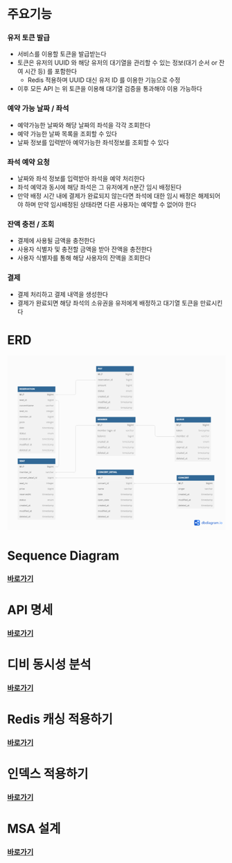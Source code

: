 # 주요기능
### 유저 토큰 발급
- 서비스를 이용할 토큰을 발급받는다
- 토큰은 유저의 UUID 와 해당 유저의 대기열을 관리할 수 있는 정보(대기 순서 or 잔여 시간 등) 를 포함한다
    - Redis 적용하며  UUID 대신 유저 ID 를 이용한 기능으로 수정
- 이후 모든 API 는 위 토큰을 이용해 대기열 검증을 통과해야 이용 가능하다

### 예약 가능 날짜 / 좌석
- 예약가능한 날짜와 해당 날짜의 좌석을 각각 조회한다
- 예약 가능한 날짜 목록을 조회할 수 있다
- 날짜 정보를 입력받아 예약가능한 좌석정보를 조회할 수 있다

### 좌석 예약 요청
- 날짜와 좌석 정보를 입력받아 좌석을 예약 처리한다
- 좌석 예약과 동시에 해당 좌석은 그 유저에게 n분간 임시 배정된다
- 만약 배정 시간 내에 결제가 완료되지 않는다면 좌석에 대한 임시 배정은 해제되어야 하며 만약 임시배정된 상태라면 다른 사용자는 예약할 수 없어야 한다

### 잔액 충전 / 조회
- 결제에 사용될 금액을 충전한다
- 사용자 식별자 및 충전할 금액을 받아 잔액을 충전한다
- 사용자 식별자를 통해 해당 사용자의 잔액을 조회한다

### 결제
- 결제 처리하고 결제 내역을 생성한다
- 결제가 완료되면 해당 좌석의 소유권을 유저에게 배정하고 대기열 토큰을 만료시킨다

# ERD
![ERDv1.png](src%2Fmain%2Fresources%2Fdocs%2FERDv1.png)

# Sequence Diagram
### [바로가기](https://github.com/byounghoon95/concert-ticketing/tree/master/src/main/resources/docs/sequence.md)

# API 명세
### [바로가기](https://github.com/byounghoon95/concert-ticketing/tree/master/src/main/resources/docs/api-docs.md)

# 디비 동시성 분석
### [바로가기](https://github.com/byounghoon95/concert-ticketing/tree/master/src/main/resources/docs/lock.md)

# Redis 캐싱 적용하기
### [바로가기](https://github.com/byounghoon95/concert-ticketing/tree/master/src/main/resources/docs/cache.md)

# 인덱스 적용하기
### [바로가기](https://github.com/byounghoon95/concert-ticketing/tree/master/src/main/resources/docs/index.md)

# MSA 설계
### [바로가기](https://github.com/byounghoon95/concert-ticketing/tree/master/src/main/resources/docs/msa.md)

